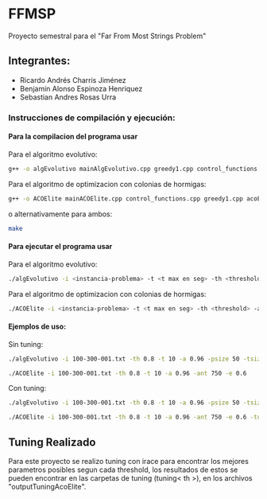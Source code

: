 # FFMSP
Proyecto semestral para el "Far From Most Strings Problem"
## Integrantes:
 - Ricardo Andrés Charris Jiménez
 - Benjamin Alonso Espinoza Henriquez
 - Sebastian Andres Rosas Urra

### Instrucciones de compilación y ejecución:

#### Para la compilacion del programa usar

Para el algoritmo evolutivo:
```bash
g++ -o algEvolutivo mainAlgEvolutivo.cpp greedy1.cpp control_functions.cpp
```
Para el algoritmo de optimizacion con colonias de hormigas:
```bash
g++ -o ACOElite mainACOElite.cpp control_functions.cpp greedy1.cpp acoElite.cpp
```
o alternativamente para ambos:
```bash
make
```

#### Para ejecutar el programa usar 

Para el algoritmo evolutivo:
```bash
./algEvolutivo -i <instancia-problema> -t <t max en seg> -th <threshold> -a <grado-determinismo> -psize <size-poblacion>  -tsize <size-torneo> -mrate <grado-mutacion> -tuning <para activar el tuning>
```
Para el algoritmo de optimizacion con colonias de hormigas:
```bash
./ACOElite -i <instancia-problema> -t <t max en seg> -th <threshold> -a <grado-determinismo> -ant <cantidad-hormigas> -e <factor-evaporacion> -tuning <para activar el tuning>
```

#### Ejemplos de uso:

Sin tuning:

```bash
./algEvolutivo -i 100-300-001.txt -th 0.8 -t 10 -a 0.96 -psize 50 -tsize 5 -mrate 0.05
```
```bash
./ACOElite -i 100-300-001.txt -th 0.8 -t 10 -a 0.96 -ant 750 -e 0.6
```

Con tuning:

```bash
./algEvolutivo -i 100-300-001.txt -th 0.8 -t 10 -a 0.96 -psize 50 -tsize 5 -mrate 0.05 -tuning
```
```bash
./ACOElite -i 100-300-001.txt -th 0.8 -t 10 -a 0.96 -ant 750 -e 0.6 -tuning
```

## Tuning Realizado
Para este proyecto se realizo tuning con irace para encontrar los mejores parametros posibles segun cada threshold, los resultados de estos se pueden encontrar en las carpetas de tuning (tuning< th >), en los archivos "outputTuningAcoElite".